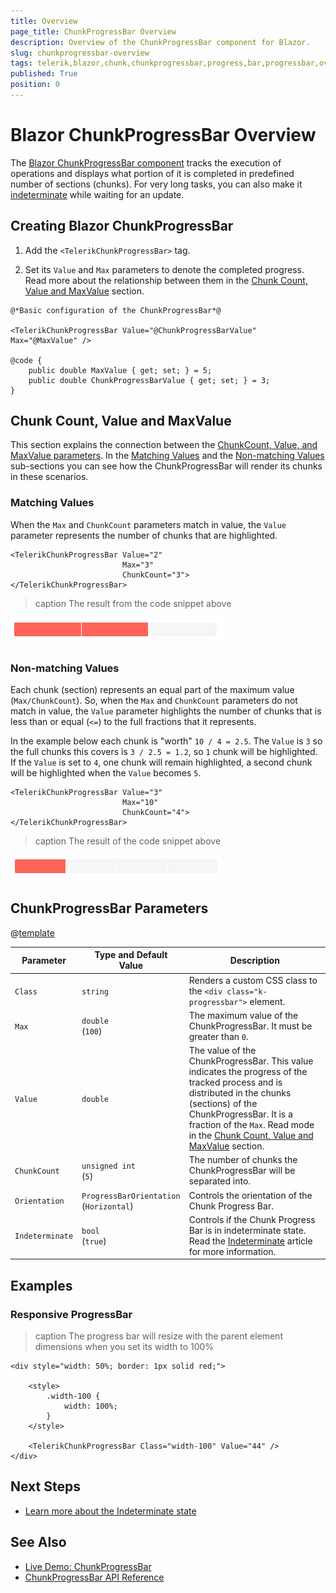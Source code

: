 ```yaml
---
title: Overview
page_title: ChunkProgressBar Overview
description: Overview of the ChunkProgressBar component for Blazor.
slug: chunkprogressbar-overview
tags: telerik,blazor,chunk,chunkprogressbar,progress,bar,progressbar,overview
published: True
position: 0
---
```


# Blazor ChunkProgressBar Overview

The <a href = "https://www.telerik.com/blazor-ui/chunkprogressbar" target = "_blank">Blazor ChunkProgressBar component</a> tracks the execution of operations and displays what portion of it is completed in predefined number of sections (chunks). For very long tasks, you can also make it [indeterminate](slug://chunkprogressbar-indeterminate-state) while waiting for an update.


## Creating Blazor ChunkProgressBar

1. Add the `<TelerikChunkProgressBar>` tag.

1. Set its `Value` and `Max` parameters to denote the completed progress. Read more about the relationship between them in the [Chunk Count, Value and MaxValue](#chunk-count-value-and-maxvalue) section.

````RAZOR
@*Basic configuration of the ChunkProgressBar*@

<TelerikChunkProgressBar Value="@ChunkProgressBarValue" Max="@MaxValue" />

@code {
    public double MaxValue { get; set; } = 5;
    public double ChunkProgressBarValue { get; set; } = 3;
}
````

## Chunk Count, Value and MaxValue

This section explains the connection between the [ChunkCount, Value, and MaxValue parameters](#chunkprogressbar-parameters). In the [Matching Values](#matching-values) and the [Non-matching Values](#non-matching-values) sub-sections you can see how the ChunkProgressBar will render its chunks in these scenarios. 

### Matching Values

When the `Max` and `ChunkCount` parameters match in value, the `Value` parameter represents the number of chunks that are highlighted.

````RAZOR
<TelerikChunkProgressBar Value="2"
                         Max="3"
                         ChunkCount="3">
</TelerikChunkProgressBar>
````

>caption The result from the code snippet above

![Blazor Chunkprogressbar Matching Values Example](images/chunkprogressbar-matching-values-example.png)

### Non-matching Values

Each chunk (section) represents an equal part of the maximum value (`Max/ChunkCount`). So, when the `Max` and `ChunkCount` parameters do not match in value, the `Value` parameter highlights the number of chunks that is less than or equal (`<=`) to the full fractions that it represents.

In the example below each chunk is "worth" `10 / 4 = 2.5`. The `Value` is `3` so the full chunks this covers is `3 / 2.5 = 1.2`, so `1` chunk will be highlighted. If the `Value` is set to `4`, one chunk will remain highlighted, a second chunk will be highlighted when the `Value` becomes `5`.

````RAZOR
<TelerikChunkProgressBar Value="3"
                         Max="10"
                         ChunkCount="4">
</TelerikChunkProgressBar>
````

>caption The result of the code snippet above

![non-matching values example screenshot](images/non-matching-value-example.png)

## ChunkProgressBar Parameters

 @[template](/_contentTemplates/common/parameters-table-styles.md#table-layout)

| Parameter | Type and Default Value | Description |
| --- | --- | --- |
| `Class` | `string` | Renders a custom CSS class to the `<div class="k-progressbar">` element. |
| `Max` | `double` <br /> (`100`) | The maximum value of the ChunkProgressBar. It must be greater than `0`. |
| `Value` | `double` | The value of the ChunkProgressBar. This value indicates the progress of the tracked process and is distributed in the chunks (sections) of the ChunkProgressBar. It is a fraction of the `Max`. Read mode in the [Chunk Count, Value and MaxValue](#chunk-count-value-and-maxvalue) section. |
| `ChunkCount` | `unsigned int` <br /> (`5`) | The number of chunks the ChunkProgressBar will be separated into. |
| `Orientation` | `ProgressBarOrientation` <br /> (`Horizontal`) | Controls the orientation of the Chunk Progress Bar. |
| `Indeterminate` | `bool` <br /> (`true`) | Controls if the Chunk Progress Bar is in indeterminate state. Read the [Indeterminate](slug://chunkprogressbar-indeterminate-state) article for more information. |

## Examples

### Responsive ProgressBar

>caption The progress bar will resize with the parent element dimensions when you set its width to 100%

````RAZOR
<div style="width: 50%; border: 1px solid red;">

    <style>
        .width-100 {
            width: 100%;
        }
    </style>

    <TelerikChunkProgressBar Class="width-100" Value="44" />
</div>
````

## Next Steps

* [Learn more about the Indeterminate state](slug://chunkprogressbar-indeterminate-state)

## See Also

* [Live Demo: ChunkProgressBar](https://demos.telerik.com/blazor-ui/chunkprogressbar/overview)
* [ChunkProgressBar API Reference](/blazor-ui/api/Telerik.Blazor.Components.TelerikChunkProgressBar)
